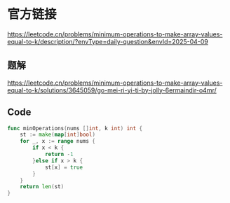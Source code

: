 # 官方链接
https://leetcode.cn/problems/minimum-operations-to-make-array-values-equal-to-k/description/?envType=daily-question&envId=2025-04-09

## 题解
https://leetcode.cn/problems/minimum-operations-to-make-array-values-equal-to-k/solutions/3645059/go-mei-ri-yi-ti-by-jolly-6ermaindir-o4mr/

## Code
```go
func minOperations(nums []int, k int) int {
    st := make(map[int]bool)
    for _, x := range nums {
        if x < k {
            return -1
        }else if x > k {
            st[x] = true
        }
    }
    return len(st)
}
```